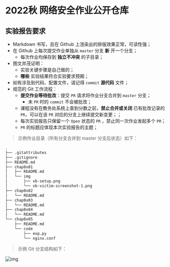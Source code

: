 # 2022秋 网络安全作业公开仓库

## 实验报告要求

* Markdown 书写，且在 Github 上渲染出的排版效果正常，可读性强；
* 在 Github 上每次提交作业单独从 `master` 分支 **新** 开一个分支；
  * 每次作业均保存到 **独立不冲突** 的子目录；
* 图文并茂证明：
  * 实验关键步骤是自己做的；
  * **哪些** 实验结果符合实验要求预期；
* 如有涉及到代码、配置文件，请记得 `commit` **源代码** 文件；
* 规范的 Git 工作流程：
  * **提交作业等待批改**：提交 `PR` 请求将作业分支合并到 `master` 分支；
    * 未 `PR` 时的 `commit` 不会被批改；
  * 课程没有在教务处系统上查到分数之前，**禁止合并或关闭** 已有批改记录的 `PR`，可以在该 `PR` 对应的分支上继续提交新变更；；
  * 每次实验报告只保留一个 `Open` 状态的 `PR` ，禁止同一次作业发起多个 `PR`；
  * `PR` 的标题应体现本次实验报告的主题；

> 示例作业目录（所有分支合并到 master 分支后状态）如下：

```bash
.
├── .gitattributes
├── .gitignore
├── README.md
├── chap0x01
│   ├── README.md
│   └── img
│       ├── vb-setup.png
│       └── vb-victim-screenshot-1.png
├── chap0x02
│   └── README.md
├── chap0x03
│   └── README.md
├── chap0x04
│   └── README.md
└── chap0x05
    ├── README.md
    └── code
        ├── exp.py
        └── nginx.conf
```

> 示例 Git 分支结构如下：

![img](https://c4pr1c3.github.io/cuc-ns/chap0x01/attach/chap0x01/media/forks.png)
